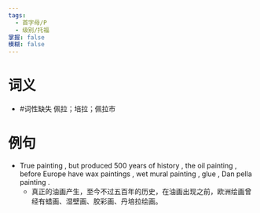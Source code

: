 ```yaml
---
tags:
  - 首字母/P
  - 级别/托福
掌握: false
模糊: false
---
```

# 词义
- #词性缺失 佩拉；培拉；佩拉市
# 例句
- True painting , but produced 500 years of history , the oil painting , before Europe have wax paintings , wet mural painting , glue , Dan pella painting .
	- 真正的油画产生，至今不过五百年的历史，在油画出现之前，欧洲绘画曾经有蜡画、湿壁画、胶彩画、丹培拉绘画。

